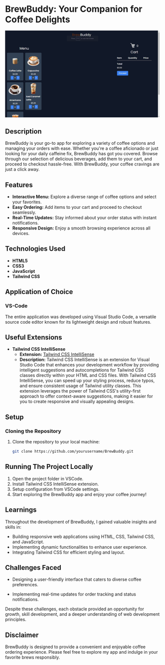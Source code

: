 # BrewBuddy: Your Companion for Coffee Delights

![Project Showcase](brewbuddy-pic.JPG)

## Description

BrewBuddy is your go-to app for exploring a variety of coffee options and managing your orders with ease. Whether you're a coffee aficionado or just looking for your daily caffeine fix, BrewBuddy has got you covered. Browse through our selection of delicious beverages, add them to your cart, and proceed to checkout hassle-free. With BrewBuddy, your coffee cravings are just a click away.

## Features

- **Interactive Menu:** Explore a diverse range of coffee options and select your favorites.
- **Easy Ordering:** Add items to your cart and proceed to checkout seamlessly.
- **Real-Time Updates:** Stay informed about your order status with instant notifications.
- **Responsive Design:** Enjoy a smooth browsing experience across all devices.

## Technologies Used

- **HTML5**
- **CSS3**
- **JavaScript**
- **Tailwind CSS**

## Application of Choice

### VS-Code

The entire application was developed using Visual Studio Code, a versatile source code editor known for its lightweight design and robust features.

## Useful Extensions

- **Tailwind CSS IntelliSense**
   - **Extension:** [Tailwind CSS IntelliSense](https://marketplace.visualstudio.com/items?itemName=bradlc.vscode-tailwindcss)
   - **Description:** Tailwind CSS IntelliSense is an extension for Visual Studio Code that enhances your development workflow by providing intelligent suggestions and autocompletions for Tailwind CSS classes directly within your HTML and CSS files. With Tailwind CSS IntelliSense, you can speed up your styling process, reduce typos, and ensure consistent usage of Tailwind utility classes. This extension leverages the power of Tailwind CSS's utility-first approach to offer context-aware suggestions, making it easier for you to create responsive and visually appealing designs.
## Setup

### Cloning the Repository

1. Clone the repository to your local machine:
   ```bash
   git clone https://github.com/yourusername/BrewBuddy.git

## Running The Project Locally
1. Open the project folder in VSCode.
2. Install Tailwind CSS IntelliSense extension.
3. Setup configuration from VSCode settings.
4. Start exploring the BrewBuddy app and enjoy your coffee journey!

## Learnings
Throughout the development of BrewBuddy, I gained valuable insights and skills in:

- Building responsive web applications using HTML, CSS, Tailwind CSS, and JavaScript.
- Implementing dynamic functionalities to enhance user experience.
- Integrating Tailwind CSS for efficient styling and layout.

## Challenges Faced
- Designing a user-friendly interface that caters to diverse coffee preferences.

- Implementing real-time updates for order tracking and status notifications.

Despite these challenges, each obstacle provided an opportunity for growth, skill development, and a deeper understanding of web development principles.

## Disclaimer
BrewBuddy is designed to provide a convenient and enjoyable coffee ordering experience. Please feel free to explore my app and indulge in your favorite brews responsibly.